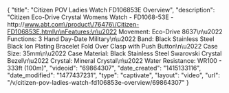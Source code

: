 {
    "title": "Citizen POV Ladies Watch FD106853E Overview",
    "description": "Citizen Eco-Drive Crystal Womens Watch - FD1068-53E - http:\/\/www.abt.com\/product\/76476\/Citizen-FD106853E.html\n\nFeatures:\n\u2022 Movement: Eco-Drive 8637\n\u2022 Functions: 3 Hand Day-Date Military\n\u2022 Band: Black Stainless Steel Black Ion Plating Bracelet Fold Over Clasp with Push Button\n\u2022 Case Size: 35mm\n\u2022 Case Material: Black Stainless Steel Swarovski Crystal Bezel\n\u2022 Crystal: Mineral Crystal\n\u2022 Water Resistance: WR100 - 333ft (100m)",
    "videoid": "69864307",
    "date_created": "1415133116",
    "date_modified": "1477437231",
    "type": "captivate",
    "layout": "video",
    "url": "\/v\/citizen-pov-ladies-watch-fd106853e-overview\/69864307"
}